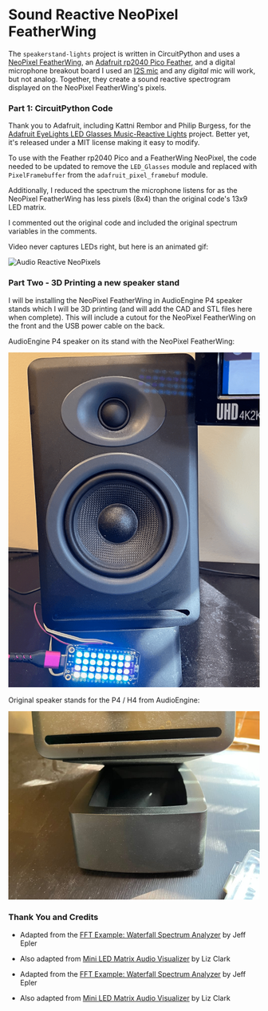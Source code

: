 # Sound Reactive NeoPixel FeatherWing 

The `speakerstand-lights` project is written in CircuitPython and     uses a [NeoPixel FeatherWing](https://www.adafruit.com/product/3124), an [Adafruit rp2040 Pico Feather](https://learn.adafruit.com/adafruit-feather-rp2040-pico), and a digital microphone breakout board I used an [I2S mic](https://learn.adafruit.com/adafruit-i2s-mems-microphone-breakout) and any *digital* mic will work, but not analog. Together, they create a sound reactive spectrogram displayed on the NeoPixel FeatherWing's pixels.

### Part 1: CircuitPython Code

Thank you to Adafruit, including Kattni Rembor and Philip Burgess, for the [Adafruit EyeLights LED Glasses Music-Reactive Lights](https://learn.adafruit.com/adafruit-eyelights-led-glasses-and-driver/music-reactive-lights) project.  Better yet, it's released under a MIT license making it easy to modify.

To use with the Feather rp2040 Pico and a FeatherWing NeoPixel, the code needed to be updated to remove the `LED_Glasses` module and replaced with `PixelFramebuffer` from the `adafruit_pixel_framebuf` module.

Additionally, I reduced the spectrum the microphone listens for as the NeoPixel FeatherWing has less pixels (8x4) than the original code's 13x9 LED matrix.

I commented out the original code and included the original spectrum variables in the comments.

Video never captures LEDs right, but here is an animated gif:

![Audio Reactive NeoPixels](/pictures/neopixel-feather.gif)

### Part Two - 3D Printing a new speaker stand

I will be installing the NeoPixel FeatherWing in AudioEngine P4 speaker stands which I will be 3D printing (and will add the CAD and STL files here when complete).  This will include a cutout for the NeoPixel FeatherWing on the front and the USB power cable on the back.

AudioEngine P4 speaker on its stand with the NeoPixel FeatherWing:

![AudioEngine P4 speaker on its stand with the NeoPixel FeatherWing](/pictures/speaker-feather.png)

Original speaker stands for the P4 / H4 from AudioEngine:

![Original speaker stands for the P4 / H4 from AudioEngine:](/pictures/p4-speakerstand.jpg)

### Thank You and Credits

* Adapted from the [FFT Example: Waterfall Spectrum Analyzer](https://learn.adafruit.com/ulab-crunch-numbers-fast-with-circuitpython/overview ) by Jeff Epler

* Also adapted from [Mini LED Matrix Audio Visualizer](https://learn.adafruit.com/mini-led-matrix-audio-visualizer/code-the-mini-led-matrix-audio-visualizer) by Liz Clark

* Adapted from the [FFT Example: Waterfall Spectrum Analyzer](https://learn.adafruit.com/ulab-crunch-numbers-fast-with-circuitpython/overview ) by Jeff Epler

* Also adapted from [Mini LED Matrix Audio Visualizer](https://learn.adafruit.com/mini-led-matrix-audio-visualizer/code-the-mini-led-matrix-audio-visualizer) by Liz Clark
